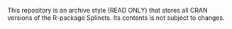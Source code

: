 This repository is an archive style (READ ONLY) that stores all CRAN versions of the R-package Splinets. 
Its contents is not subject to changes. 
